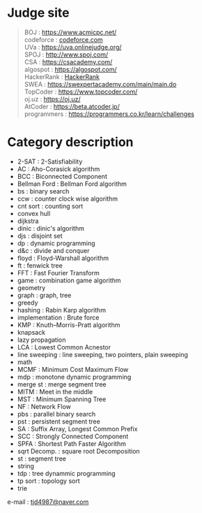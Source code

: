 # Judge site


>BOJ : https://www.acmicpc.net/  
>codeforce : [codeforce.com](http://codeforces.com)  
>UVa : https://uva.onlinejudge.org/   
>SPOJ : http://www.spoj.com/  
>CSA : https://csacademy.com/  
>algospot : https://algospot.com/  
>HackerRank : [HackerRank](https://www.hackerrank.com/dashboard)  
>SWEA : https://swexpertacademy.com/main/main.do  
>TopCoder : https://www.topcoder.com/  
>oj.uz : https://oj.uz/  
>AtCoder : https://beta.atcoder.jp/   
>programmers : https://programmers.co.kr/learn/challenges   
    
# Category description  
  
* 2-SAT : 2-Satisfiability  
* AC : Aho-Corasick algorithm  
* BCC : Biconnected Component
* Bellman Ford : Bellman Ford algorithm  
* bs : binary search  
* ccw : counter clock wise algorithm  
* cnt sort : counting sort
* convex hull  
* dijkstra  
* dinic : dinic's algorithm
* djs : disjoint set  
* dp : dynamic programming  
* d&c : divide and conquer  
* floyd : Floyd-Warshall algorithm  
* ft : fenwick tree  
* FFT : Fast Fourier Transform  
* game : combination game algorithm  
* geometry  
* graph : graph, tree  
* greedy  
* hashing : Rabin Karp algorithm  
* implementation : Brute force  
* KMP : Knuth–Morris-Pratt algorithm  
* knapsack  
* lazy propagation  
* LCA : Lowest Common Acnestor  
* line sweeping : line sweeping, two pointers, plain sweeping  
* math  
* MCMF : Minimum Cost Maximum Flow
* mdp : monotone dynamic programming  
* merge st : merge segment tree  
* MITM : Meet in the middle  
* MST : Minimum Spanning Tree  
* NF : Network Flow  
* pbs : parallel binary search  
* pst : persistent segment tree  
* SA : Suffix Array, Longest Common Prefix
* SCC : Strongly Connected Component  
* SPFA : Shortest Path Faster Algorithm  
* sqrt Decomp. : square root Decomposition  
* st : segment tree  
* string  
* tdp : tree dynammic programming  
* tp sort : topology sort  
* trie  

  
    
      
        
        
e-mail : tjd4987@naver.com
